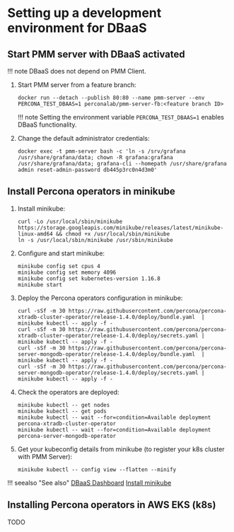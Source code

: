 # Setting up a development environment for DBaaS

## Start PMM server with DBaaS activated

!!! note
    DBaaS does not depend on PMM Client.

1. Start PMM server from a feature branch:

    ```
    docker run --detach --publish 80:80 --name pmm-server --env PERCONA_TEST_DBAAS=1 perconalab/pmm-server-fb:<feature branch ID>
    ```

    !!! note
       Setting the environment variable `PERCONA_TEST_DBAAS=1` enables DBaaS functionality.

3. Change the default administrator credentials:

    ```
    docker exec -t pmm-server bash -c 'ln -s /srv/grafana /usr/share/grafana/data; chown -R grafana:grafana /usr/share/grafana/data; grafana-cli --homepath /usr/share/grafana admin reset-admin-password db445p3rc0n4d3m0'
    ```

## Install Percona operators in minikube

1. Install minikube:

    ```
    curl -Lo /usr/local/sbin/minikube https://storage.googleapis.com/minikube/releases/latest/minikube-linux-amd64 && chmod +x /usr/local/sbin/minikube
    ln -s /usr/local/sbin/minikube /usr/sbin/minikube
    ```

2. Configure and start minikube:

    ```
    minikube config set cpus 4
    minikube config set memory 4096
    minikube config set kubernetes-version 1.16.8
    minikube start
    ```

3. Deploy the Percona operators configuration in minikube:

    ```
    curl -sSf -m 30 https://raw.githubusercontent.com/percona/percona-xtradb-cluster-operator/release-1.4.0/deploy/bundle.yaml  | minikube kubectl -- apply -f -
    curl -sSf -m 30 https://raw.githubusercontent.com/percona/percona-xtradb-cluster-operator/release-1.4.0/deploy/secrets.yaml | minikube kubectl -- apply -f -
    curl -sSf -m 30 https://raw.githubusercontent.com/percona/percona-server-mongodb-operator/release-1.4.0/deploy/bundle.yaml  | minikube kubectl -- apply -f -
    curl -sSf -m 30 https://raw.githubusercontent.com/percona/percona-server-mongodb-operator/release-1.4.0/deploy/secrets.yaml | minikube kubectl -- apply -f -
    ```

4. Check the operators are deployed:

    ```
    minikube kubectl -- get nodes
    minikube kubectl -- get pods
    minikube kubectl -- wait --for=condition=Available deployment percona-xtradb-cluster-operator
    minikube kubectl -- wait --for=condition=Available deployment percona-server-mongodb-operator
    ```

5. Get your kubeconfig details from minikube (to register your k8s cluster with PMM Server):

    ```
    minikube kubectl -- config view --flatten --minify
    ```

!!! seealso "See also"
    [DBaaS Dashboard](../platform/dbaas.md)
    [Install minikube](https://minikube.sigs.k8s.io/docs/start/)


## Installing Percona operators in AWS EKS (k8s)

TODO
